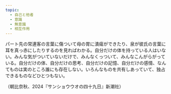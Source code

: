 ```yaml
---
topic:
  - 自己と他者
  - 意識
  - 無意識
  - 相互作用
---
```

パート先の常連客の言葉に傷ついて母の胃に潰瘍ができたり、泉が彼氏の言葉に耳を真っ赤にしたりするのを見ればわかる。自分だけの体を持っている人はいない。みんな気がついていないだけで、みんなくっついて、みんなこんがらがっている。自分だけの体、自分だけの思考、自分だけの記憶、自分だけの感情、なんてものは実のところ誰にも存在しない。いろんなものを共有しあっていて、独占できるものなどひとつもない。

（朝比奈秋、2024『サンショウウオの四十九日』新潮社）